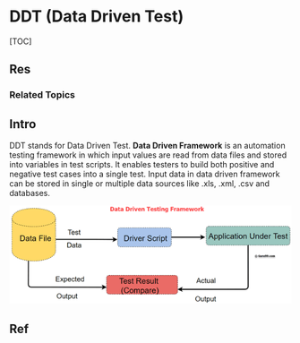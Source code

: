# DDT (Data Driven Test)

[TOC]



## Res
### Related Topics



## Intro
DDT stands for Data Driven Test. **Data Driven Framework** is an automation testing framework in which input values are read from data files and stored into variables in test scripts. It enables testers to build both positive and negative test cases into a single test. Input data in data driven framework can be stored in single or multiple data sources like .xls, .xml, .csv and databases.

![032318_1019_WhatisDataD1](../../../../../Assets/Pics/032318_1019_WhatisDataD1.png)



## Ref
[What is Data Driven Testing? Learn to create Framework]: https://www.guru99.com/data-driven-testing.html
